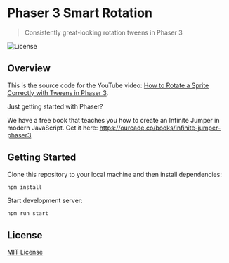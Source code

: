# Phaser 3 Smart Rotation
> Consistently great-looking rotation tweens in Phaser 3

![License](https://img.shields.io/badge/license-MIT-green)

## Overview

This is the source code for the YouTube video: [How to Rotate a Sprite Correctly with Tweens in Phaser 3](https://youtu.be/3WloQupH_PQ).

Just getting started with Phaser?

We have a free book that teaches you how to create an Infinite Jumper in modern JavaScript. Get it here: https://ourcade.co/books/infinite-jumper-phaser3


## Getting Started

Clone this repository to your local machine and then install dependencies:

```bash
npm install
```

Start development server:

```
npm run start
```

## License

[MIT License](https://github.com/ourcade/phaser3-smart-rotation/blob/master/LICENSE)

